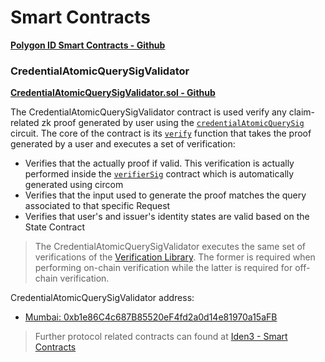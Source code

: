 # Smart Contracts

[**Polygon ID Smart Contracts - Github**](https://github.com/0xPolygonID/contracts"target="_blank)

### CredentialAtomicQuerySigValidator

[**CredentialAtomicQuerySigValidator.sol - Github**](https://github.com/0xPolygonID/contracts/blob/main/contracts/validators/CredentialAtomicQuerySigValidator.sol"target="_blank)

The CredentialAtomicQuerySigValidator contract is used verify any claim-related zk proof generated by user using the [`credentialAtomicQuerySig`](https://docs.iden3.io/protocol/main-circuits/#credentialatomicquerymtp) circuit. The core of the contract is its [`verify`](https://github.com/0xPolygonID/contracts/blob/main/contracts/validators/CredentialAtomicQuerySigValidator.sol#L52) function that takes the proof generated by a user and executes a set of verification:

- Verifies that the actually proof if valid. This verification is actually performed inside the [`verifierSig`](https://github.com/0xPolygonID/contracts/blob/main/contracts/verifiers/circuits/verifierSig.sol) contract which is automatically generated using circom
- Verifies that the input used to generate the proof matches the query associated to that specific Request
- Verifies that user's and issuer's identity states are valid based on the State Contract

> The CredentialAtomicQuerySigValidator executes the same set of verifications of the [Verification Library](../verifier/verification-library/verification-api-guide.md#verification---under-the-hood). The former is required when performing on-chain verification while the latter is required for off-chain verification.

CredentialAtomicQuerySigValidator address:

- [Mumbai: 0xb1e86C4c687B85520eF4fd2a0d14e81970a15aFB](https://mumbai.polygonscan.com/address/0xb1e86C4c687B85520eF4fd2a0d14e81970a15aFB)

> Further protocol related contracts can found at [Iden3 - Smart Contracts](https://docs.iden3.io/contracts/state/)
